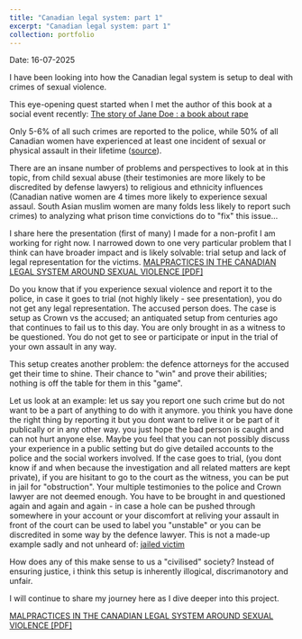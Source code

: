 ```yaml
---
title: "Canadian legal system: part 1"
excerpt: "Canadian legal system: part 1"
collection: portfolio
---
```


Date: 16-07-2025

I have been looking into how the Canadian legal system is setup to deal with crimes of sexual violence.

This eye-opening quest started when I met the author of this book at a social event recently: [The story of Jane Doe : a book about rape](https://www.torontopubliclibrary.ca/detail.jsp?Entt=RDM225940&R=225940)

Only 5-6% of all such crimes are reported to the police, while 50% of all Canadian women have experienced at least one incident of sexual or physical assault in their lifetime ([source](https://www150.statcan.gc.ca/n1/pub/85-002-x/2024001/article/00007-eng.htm)). 

There are an insane number of problems and perspectives to look at in this topic, from child sexual abuse (their testimonies are more likely to be discredited by defense lawyers) to religious and ethnicity influences (Canadian native women are 4 times more likely to experience sexual assaul. South Asian muslim women are many folds less likely to report such crimes) to analyzing what prison time convictions do to "fix" this issue...

I share here the presentation (first of many) I made for a non-profit I am working for right now. I narrowed down to one very particular problem that I think can have broader impact and is likely solvable: trial setup and lack of legal representation for the victims. 
[MALPRACTICES IN THE CANADIAN LEGAL SYSTEM AROUND SEXUAL VIOLENCE [PDF]](http://AroosaIjaz.github.io/files/Session2_SMA.pdf)

Do you know that if you experience sexual violence and report it to the police, in case it goes to trial (not highly likely - see presentation), you do not get any legal representation. The accused person does. The case is setup as Crown vs the accused; an antiquated setup from centuries ago that continues to fail us to this day. You are only brought in as a witness to be questioned. You do not get to see or participate or input in the trial of your own assault in any way. 

This setup creates another problem: the defence attorneys for the accused get their time to shine. Their chance to "win" and prove their abilities; nothing is off the table for them in this "game". 

Let us look at an example: let us say you report one such crime but do not want to be a part of anything to do with it anymore. you think you have done the right thing by reporting it but you dont want to relive it or be part of it publically or in any other way. you just hope the bad person is caught and can not hurt anyone else. Maybe you feel that you can not possibly discuss your experience in a public setting but do give detailed accounts to the police and the social workers involved. If the case goes to trial, (you dont know if and when because the investigation and all related matters are kept private), if you are hisitant to go to the court as the witness, you can be put in jail for "obstruction". Your multiple testimonies to the police and Crown lawyer are not deemed enough. You have to be brought in and questioned again and again and again - in case a hole can be pushed through somewhere in your account or your discomfort at reliving your assault in front of the court can be used to label you "unstable" or you can be discredited in some way by the defence lawyer. This is not a made-up example sadly and not unheard of: [jailed victim](https://www.cbc.ca/news/canada/edmonton/sex-assault-victim-jailed-ganley-1.4146682)

How does any of this make sense to us a "civilised" society? Instead of ensuring justice, i think this setup is inherently illogical, discrimanotory and unfair. 

I will continue to share my journey here as I dive deeper into this project.

[MALPRACTICES IN THE CANADIAN LEGAL SYSTEM AROUND SEXUAL VIOLENCE [PDF]](http://AroosaIjaz.github.io/files/Session2_SMA.pdf)

